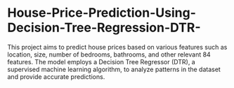 # House-Price-Prediction-Using-Decision-Tree-Regression-DTR-
This project aims to predict house prices based on various features such as location, size, number of bedrooms, bathrooms, and other relevant 84 features. The model employs a Decision Tree Regressor (DTR), a supervised machine learning algorithm, to analyze patterns in the dataset and provide accurate predictions.
